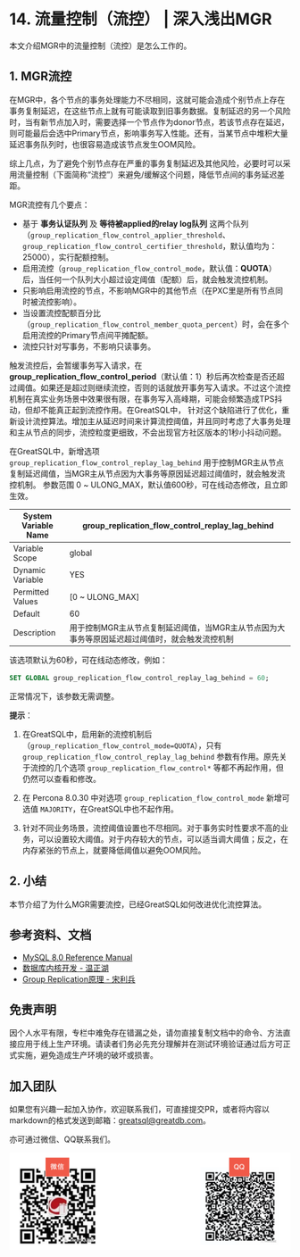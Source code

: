 # 14. 流量控制（流控） | 深入浅出MGR

本文介绍MGR中的流量控制（流控）是怎么工作的。

## 1. MGR流控
在MGR中，各个节点的事务处理能力不尽相同，这就可能会造成个别节点上存在事务复制延迟，在这些节点上就有可能读取到旧事务数据。复制延迟的另一个风险时，当有新节点加入时，需要选择一个节点作为donor节点，若该节点存在延迟，则可能最后会选中Primary节点，影响事务写入性能。还有，当某节点中堆积大量延迟事务队列时，也很容易造成该节点发生OOM风险。

综上几点，为了避免个别节点存在严重的事务复制延迟及其他风险，必要时可以采用流量控制（下面简称“流控”）来避免/缓解这个问题，降低节点间的事务延迟差距。

MGR流控有几个要点：
- 基于 **事务认证队列** 及 **等待被applied的relay log队列** 这两个队列（`group_replication_flow_control_applier_threshold`、`group_replication_flow_control_certifier_threshold`，默认值均为：25000），实行配额控制。
- 启用流控（`group_replication_flow_control_mode`，默认值：**QUOTA**）后，当任何一个队列大小超过设定阈值（配额）后，就会触发流控机制。
- 只影响启用流控的节点，不影响MGR中的其他节点（在PXC里是所有节点同时被流控影响）。
- 当设置流控配额百分比（`group_replication_flow_control_member_quota_percent`）时，会在多个启用流控的Primary节点间平摊配额。
- 流控只针对写事务，不影响只读事务。

触发流控后，会暂缓事务写入请求，在 **group_replication_flow_control_period**（默认值：1）秒后再次检查是否还超过阈值。如果还是超过则继续流控，否则的话就放开事务写入请求。不过这个流控机制在真实业务场景中效果很有限，在事务写入高峰期，可能会频繁造成TPS抖动，但却不能真正起到流控作用。在GreatSQL中， 针对这个缺陷进行了优化，重新设计流控算法。增加主从延迟时间来计算流控阈值，并且同时考虑了大事务处理和主从节点的同步，流控粒度更细致，不会出现官方社区版本的1秒小抖动问题。

在GreatSQL中，新增选项 `group_replication_flow_control_replay_lag_behind` 用于控制MGR主从节点复制延迟阈值，当MGR主从节点因为大事务等原因延迟超过阈值时，就会触发流控机制。
参数范围 0 ~ ULONG_MAX，默认值600秒，可在线动态修改，且立即生效。

| System Variable Name  | group_replication_flow_control_replay_lag_behind |
| --- | --- |
| Variable Scope        | global |
| Dynamic Variable      | YES |
| Permitted Values |    [0 ~ ULONG_MAX] |
| Default       | 60 |
| Description   | 用于控制MGR主从节点复制延迟阈值，当MGR主从节点因为大事务等原因延迟超过阈值时，就会触发流控机制 |

该选项默认为60秒，可在线动态修改，例如：
```sql
SET GLOBAL group_replication_flow_control_replay_lag_behind = 60;
```
正常情况下，该参数无需调整。

**提示**：

1. 在GreatSQL中，启用新的流控机制后（`group_replication_flow_control_mode=QUOTA`），只有 `group_replication_flow_control_replay_lag_behind` 参数有作用。原先关于流控的几个选项 `group_replication_flow_control*` 等都不再起作用，但仍然可以查看和修改。

2. 在 Percona 8.0.30 中对选项 `group_replication_flow_control_mode` 新增可选值 `MAJORITY`，在GreatSQL中也不起作用。

3. 针对不同业务场景，流控阈值设置也不尽相同。对于事务实时性要求不高的业务，可以设置较大阈值。对于内存较大的节点，可以适当调大阈值；反之，在内存紧张的节点上，就要降低阈值以避免OOM风险。

## 2. 小结
本节介绍了为什么MGR需要流控，已经GreatSQL如何改进优化流控算法。

## 参考资料、文档
- [MySQL 8.0 Reference Manual](https://dev.mysql.com/doc/refman/8.0/en/group-replication.html) 
- [数据库内核开发 - 温正湖](https://www.zhihu.com/column/c_206071340)
- [Group Replication原理 - 宋利兵](https://mp.weixin.qq.com/s/LFJtdpISVi45qv9Wksv19Q)

## 免责声明
因个人水平有限，专栏中难免存在错漏之处，请勿直接复制文档中的命令、方法直接应用于线上生产环境。请读者们务必先充分理解并在测试环境验证通过后方可正式实施，避免造成生产环境的破坏或损害。

## 加入团队
如果您有兴趣一起加入协作，欢迎联系我们，可直接提交PR，或者将内容以markdown的格式发送到邮箱：greatsql@greatdb.com。

亦可通过微信、QQ联系我们。

![Contact Us](../docs/contact-us.png)
